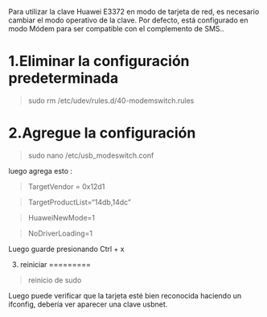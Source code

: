 Para utilizar la clave Huawei E3372 en modo de tarjeta de red, es necesario cambiar el modo operativo de la clave.
Por defecto, está configurado en modo Módem para ser compatible con el complemento de SMS..

1.Eliminar la configuración predeterminada 
=============================================

> sudo rm /etc/udev/rules.d/40-modemswitch.rules

2.Agregue la configuración 
============================

> sudo nano /etc/usb_modeswitch.conf

luego agrega esto :

> TargetVendor = 0x12d1

> TargetProductList=“14db,14dc”

> HuaweiNewMode=1

> NoDriverLoading=1

Luego guarde presionando Ctrl + x

3. reiniciar 
=========

> reinicio de sudo

Luego puede verificar que la tarjeta esté bien reconocida haciendo un ifconfig, debería ver aparecer una clave usbnet.


